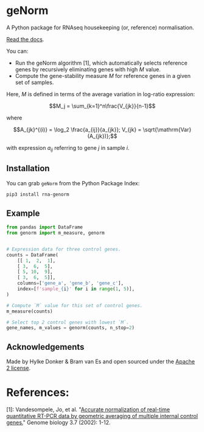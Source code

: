 # geNorm
A Python package for RNAseq housekeeping (or, reference) normalisation.

[Read the docs](https://hylkedonker.gitlab.io/genorm).

You can:
- Run the geNorm algorithm [1], which automatically selects reference genes by recursively eliminating genes with high $`M`$
  value.
-  Compute the gene-stability measure $`M`$ for reference genes in a given set of samples.

Here, $`M`$ is defined in terms of the average variation in log-ratio expression:
```math
M_j = \sum_{k=1}^n\frac{V_{jk}}{n-1}
```
where
```math
A_{jk}^{(i)} = \log_2 \frac{a_{ij}}{a_{jk}}; V_{jk} = \sqrt{\mathrm{Var}(A_{jk})};
```
with expression $`a_{ij}`$ referring to gene $`j`$ in sample $`i`$.

## Installation
You can grab `geNorm` from the Python Package Index:
```bash
pip3 install rna-genorm
```


## Example
```python
from pandas import DataFrame
from genorm import m_measure, genorm


# Expression data for three control genes.
counts = DataFrame(
    [[ 1,  2,  1],
    [ 3,  6,  5],
    [ 5, 10,  9],
    [ 3,  6,  5]],
    columns=['gene_a', 'gene_b', 'gene_c'],
    index=[f'sample_{i}' for i in range(1, 5)],
)

# Compute `M` value for this set of control genes.
m_measure(counts)

# Select top 2 control genes with lowest `M`.
gene_names, m_values = genorm(counts, n_stop=2)
```

## Acknowledgements
Made by Hylke Donker & Bram van Es and open sourced under the [Apache 2 license](LICENSE).

# References:
[1]: Vandesompele, Jo, et al. "[Accurate normalization of real-time quantitative
RT-PCR data by geometric averaging of multiple internal control genes.](https://genomebiology.biomedcentral.com/articles/10.1186/gb-2002-3-7-research0034)" Genome biology
3.7 (2002): 1-12.